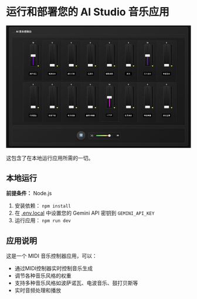 # 运行和部署您的 AI Studio 音乐应用

![Music Console](music-console.jpg)

这包含了在本地运行应用所需的一切。

## 本地运行

**前提条件：** Node.js

1. 安装依赖：
   `npm install`
2. 在 [.env.local](.env.local) 中设置您的 Gemini API 密钥到 `GEMINI_API_KEY`
3. 运行应用：
   `npm run dev`

## 应用说明

这是一个 MIDI 音乐控制器应用，可以：
- 通过MIDI控制器实时控制音乐生成
- 调节各种音乐风格的权重
- 支持多种音乐风格如波萨诺瓦、电波音乐、鼓打贝斯等
- 实时音频处理和播放
